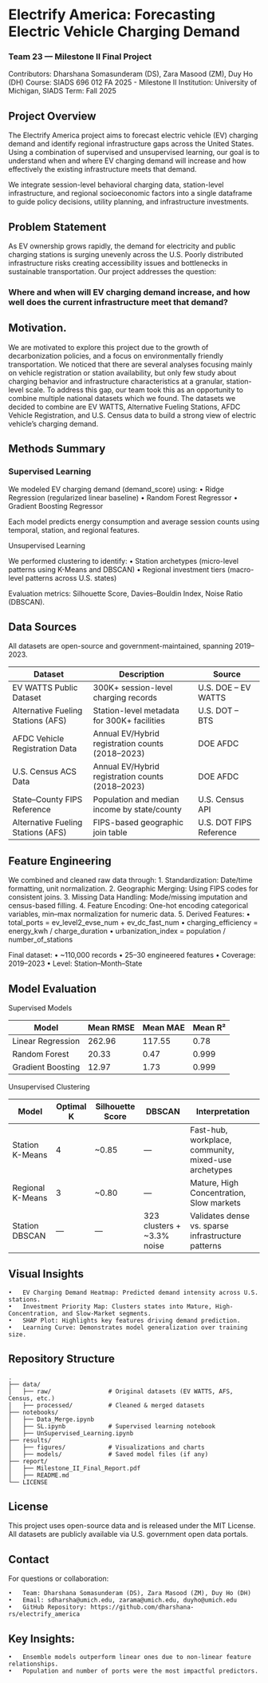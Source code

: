 # Electrify America: Forecasting Electric Vehicle Charging Demand
### Team 23 — Milestone II Final Project

Contributors: Dharshana Somasunderam (DS), Zara Masood (ZM), Duy Ho (DH)
Course: SIADS 696 012 FA 2025 - Milestone II
Institution: University of Michigan, SIADS
Term: Fall 2025



## Project Overview 
The Electrify America project aims to forecast electric vehicle (EV) charging demand and identify regional infrastructure gaps across the United States.
Using a combination of supervised and unsupervised learning, our goal is to understand when and where EV charging demand will increase and how effectively the existing infrastructure meets that demand.

We integrate session-level behavioral charging data, station-level infrastructure, and regional socioeconomic factors into a single dataframe to guide policy decisions, utility planning, and infrastructure investments.



## Problem Statement

As EV ownership grows rapidly, the demand for electricity and public charging stations is surging unevenly across the U.S.
Poorly distributed infrastructure risks creating accessibility issues and bottlenecks in sustainable transportation.
Our project addresses the question:

### Where and when will EV charging demand increase, and how well does the current infrastructure meet that demand?

## Motivation.

We are motivated to explore this project due to the growth of decarbonization policies, and a focus on environmentally friendly transportation. We noticed that there are several analyses focusing mainly on vehicle registration or station availability, but only few study about charging behavior and infrastructure characteristics at a granular, station-level scale. To address this gap, our team took this as an opportunity to combine multiple national datasets which we found. The datasets we decided to combine are EV WATTS, Alternative Fueling Stations, AFDC Vehicle Registration, and U.S. Census data to build a strong view of electric vehicle’s charging demand.


## Methods Summary

### Supervised Learning

We modeled EV charging demand (demand_score) using:
	•	Ridge Regression (regularized linear baseline)
	•	Random Forest Regressor
	•	Gradient Boosting Regressor
    

Each model predicts energy consumption and average session counts using temporal, station, and regional features.

Unsupervised Learning

We performed clustering to identify:
	•	Station archetypes (micro-level patterns using K-Means and DBSCAN)
	•	Regional investment tiers (macro-level patterns across U.S. states)

Evaluation metrics: Silhouette Score, Davies–Bouldin Index, Noise Ratio (DBSCAN).

## Data Sources

All datasets are open-source and government-maintained, spanning 2019–2023.

| Dataset | Description | Source |
| -------- | -------- | -------- |
| EV WATTS Public Dataset | 300K+ session-level charging records | U.S. DOE – EV WATTS |
| Alternative Fueling Stations (AFS) | Station-level metadata for 300K+ facilities | U.S. DOT – BTS |
| AFDC Vehicle Registration Data | Annual EV/Hybrid registration counts (2018–2023) | DOE AFDC |
| U.S. Census ACS Data | Annual EV/Hybrid registration counts (2018–2023) | DOE AFDC |
| State–County FIPS Reference | Population and median income by state/county | U.S. Census API |
| Alternative Fueling Stations (AFS) | FIPS-based geographic join table | U.S. DOT FIPS Reference |


## Feature Engineering

We combined and cleaned raw data through:
	1.	Standardization: Date/time formatting, unit normalization.
	2.	Geographic Merging: Using FIPS codes for consistent joins.
	3.	Missing Data Handling: Mode/missing imputation and census-based filling.
	4.	Feature Encoding: One-hot encoding categorical variables, min–max normalization for numeric data.
	5.	Derived Features:
	    •	total_ports = ev_level2_evse_num + ev_dc_fast_num
	    •	charging_efficiency = energy_kwh / charge_duration
	    •	urbanization_index = population / number_of_stations



Final dataset:
	•	~110,000 records
	•	25–30 engineered features
	•	Coverage: 2019–2023
	•	Level: Station–Month–State

## Model Evaluation

Supervised Models

| Model | Mean RMSE | Mean MAE | Mean R² |
| -------- | -------- | -------- | -------- |
| Linear Regression | 262.96 | 117.55 | 0.78 |
| Random Forest | 20.33 | 0.47 | 0.999 |
| Gradient Boosting | 12.97 | 1.73 | 0.999 |


Unsupervised Clustering

| Model | Optimal K | Silhouette Score | DBSCAN | Interpretation |
| -------- | -------- | -------- | -------- | -------- |
| Station K-Means | 4 | ~0.85 | — | Fast-hub, workplace, community, mixed-use archetypes |
| Regional K-Means | 3 | ~0.80 | — | Mature, High Concentration, Slow markets |
| Station DBSCAN | —| — | 323 clusters + ~3.3% noise | Validates dense vs. sparse infrastructure patterns |


## Visual Insights

	•	EV Charging Demand Heatmap: Predicted demand intensity across U.S. stations.
	•	Investment Priority Map: Clusters states into Mature, High-Concentration, and Slow-Market segments.
	•	SHAP Plot: Highlights key features driving demand prediction.
	•	Learning Curve: Demonstrates model generalization over training size.


## Repository Structure

    .
    ├── data/
    │   ├── raw/                # Original datasets (EV WATTS, AFS, Census, etc.)
    │   ├── processed/          # Cleaned & merged datasets
    ├── notebooks/
    │   ├── Data_Merge.ipynb
    │   ├── SL.ipynb            # Supervised learning notebook
    │   ├── UnSupervised_Learning.ipynb
    ├── results/
    │   ├── figures/            # Visualizations and charts
    │   ├── models/             # Saved model files (if any)
    ├── report/
    │   ├── Milestone_II_Final_Report.pdf
    │   ├── README.md
    └── LICENSE




## License

This project uses open-source data and is released under the MIT License.
All datasets are publicly available via U.S. government open data portals.

## Contact

For questions or collaboration:

	•	Team: Dharshana Somasunderam (DS), Zara Masood (ZM), Duy Ho (DH)
	•	Email: sdharsha@umich.edu, zarama@umich.edu, duyho@umich.edu
	•	GitHub Repository: https://github.com/dharshana-rs/electrify_america

## Key Insights:

	•	Ensemble models outperform linear ones due to non-linear feature relationships.
	•	Population and number of ports were the most impactful predictors.

